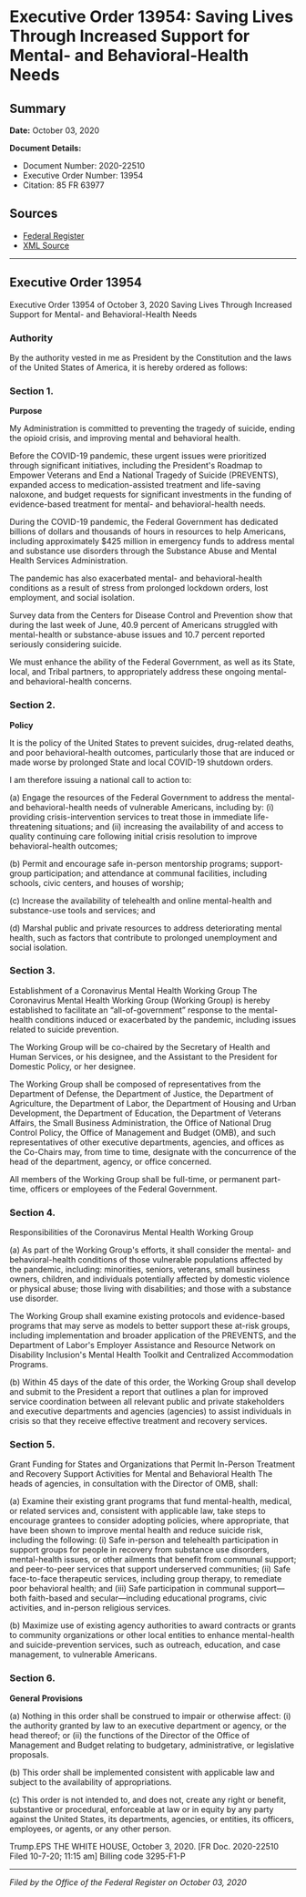 # Executive Order 13954: Saving Lives Through Increased Support for Mental- and Behavioral-Health Needs

## Summary

**Date:** October 03, 2020

**Document Details:**
- Document Number: 2020-22510
- Executive Order Number: 13954
- Citation: 85 FR 63977

## Sources
- [Federal Register](https://www.federalregister.gov/documents/2020/10/08/2020-22510/saving-lives-through-increased-support-for-mental--and-behavioral-health-needs)
- [XML Source](https://www.federalregister.gov/documents/full_text/xml/2020/10/08/2020-22510.xml)

---

## Executive Order 13954

Executive Order 13954 of October 3, 2020
Saving Lives Through Increased Support for Mental- and Behavioral-Health Needs
### Authority

By the authority vested in me as President by the Constitution and the laws of the United States of America, it is hereby ordered as follows:
### Section 1.

**Purpose**

My Administration is committed to preventing the tragedy of suicide, ending the opioid crisis, and improving mental and behavioral health.

Before the COVID-19 pandemic, these urgent issues were prioritized through significant initiatives, including the President's Roadmap to Empower Veterans and End a National Tragedy of Suicide (PREVENTS), expanded access to medication-assisted treatment and life-saving naloxone, and budget requests for significant investments in the funding of evidence-based treatment for mental- and behavioral-health needs.

During the COVID-19 pandemic, the Federal Government has dedicated billions of dollars and thousands of hours in resources to help Americans, including approximately $425 million in emergency funds to address mental and substance use disorders through the Substance Abuse and Mental Health Services Administration.

The pandemic has also exacerbated mental- and behavioral-health conditions as a result of stress from prolonged lockdown orders, lost employment, and social isolation.

Survey data from the Centers for Disease Control and Prevention show that during the last week of June, 40.9 percent of Americans struggled with mental-health or substance-abuse issues and 10.7 percent reported seriously considering suicide.

We must enhance the ability of the Federal Government, as well as its State, local, and Tribal partners, to appropriately address these ongoing mental- and behavioral-health concerns.
### Section 2.

**Policy**

It is the policy of the United States to prevent suicides, drug-related deaths, and poor behavioral-health outcomes, particularly those that are induced or made worse by prolonged State and local COVID-19 shutdown orders.

I am therefore issuing a national call to action to:

(a) Engage the resources of the Federal Government to address the mental- and behavioral-health needs of vulnerable Americans, including by:
    (i) providing crisis-intervention services to treat those in immediate life-threatening situations; and
    (ii) increasing the availability of and access to quality continuing care following initial crisis resolution to improve behavioral-health outcomes;

(b) Permit and encourage safe in-person mentorship programs; support-group participation; and attendance at communal facilities, including schools, civic centers, and houses of worship;

(c) Increase the availability of telehealth and online mental-health and substance-use tools and services; and

(d) Marshal public and private resources to address deteriorating mental health, such as factors that contribute to prolonged unemployment and social isolation.
### Section 3.

Establishment of a Coronavirus Mental Health Working Group
The Coronavirus Mental Health Working Group (Working Group) is hereby established to facilitate an “all-of-government” response to the mental-health conditions induced or exacerbated by the pandemic, including issues related to suicide prevention.

The Working Group will be co-chaired by the Secretary of Health and Human Services, or his designee, and the Assistant to the 
President for Domestic Policy, or her designee.

The Working Group shall be composed of representatives from the Department of Defense, the Department of Justice, the Department of Agriculture, the Department of Labor, the Department of Housing and Urban Development, the Department of Education, the Department of Veterans Affairs, the Small Business Administration, the Office of National Drug Control Policy, the Office of Management and Budget (OMB), and such representatives of other executive departments, agencies, and offices as the Co-Chairs may, from time to time, designate with the concurrence of the head of the department, agency, or office concerned.

All members of the Working Group shall be full-time, or permanent part-time, officers or employees of the Federal Government.
### Section 4.

Responsibilities of the Coronavirus Mental Health Working Group

(a) As part of the Working Group's efforts, it shall consider the mental- and behavioral-health conditions of those vulnerable populations affected by the pandemic, including: minorities, seniors, veterans, small business owners, children, and individuals potentially affected by domestic violence or physical abuse; those living with disabilities; and those with a substance use disorder.

The Working Group shall examine existing protocols and evidence-based programs that may serve as models to better support these at-risk groups, including implementation and broader application of the PREVENTS, and the Department of Labor's Employer Assistance and Resource Network on Disability Inclusion's Mental Health Toolkit and Centralized Accommodation Programs.

(b) Within 45 days of the date of this order, the Working Group shall develop and submit to the President a report that outlines a plan for improved service coordination between all relevant public and private stakeholders and executive departments and agencies (agencies) to assist individuals in crisis so that they receive effective treatment and recovery services.
### Section 5.

Grant Funding for States and Organizations that Permit In-Person Treatment and Recovery Support Activities for Mental and Behavioral Health
The heads of agencies, in consultation with the Director of OMB, shall:

(a) Examine their existing grant programs that fund mental-health, medical, or related services and, consistent with applicable law, take steps to encourage grantees to consider adopting policies, where appropriate, that have been shown to improve mental health and reduce suicide risk, including the following:
    (i) Safe in-person and telehealth participation in support groups for people in recovery from substance use disorders, mental-health issues, or other ailments that benefit from communal support; and peer-to-peer services that support underserved communities;
    (ii) Safe face-to-face therapeutic services, including group therapy, to remediate poor behavioral health; and
    (iii) Safe participation in communal support—both faith-based and secular—including educational programs, civic activities, and in-person religious services.

(b) Maximize use of existing agency authorities to award contracts or grants to community organizations or other local entities to enhance mental-health and suicide-prevention services, such as outreach, education, and case management, to vulnerable Americans.
### Section 6.

**General Provisions**

(a) Nothing in this order shall be construed to impair or otherwise affect:
    (i) the authority granted by law to an executive department or agency, or the head thereof; or
    (ii) the functions of the Director of the Office of Management and Budget relating to budgetary, administrative, or legislative proposals.

(b) This order shall be implemented consistent with applicable law and subject to the availability of appropriations.

(c) This order is not intended to, and does not, create any right or benefit, substantive or procedural, enforceable at law or in equity by any party against the United States, its departments, agencies, or entities, its officers, employees, or agents, or any other person.

Trump.EPS
THE WHITE HOUSE,
October 3, 2020.
[FR Doc. 2020-22510 
Filed 10-7-20; 11:15 am]
Billing code 3295-F1-P

---

*Filed by the Office of the Federal Register on October 03, 2020*
